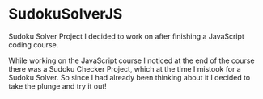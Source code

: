 # SudokuSolverJS
Sudoku Solver Project I decided to work on after finishing a JavaScript coding course.

While working on the JavaScript course I noticed at the end of the course there was a Sudoku Checker Project, which at the time I mistook for a Sudoku Solver.
So since I had already been thinking about it I decided to take the plunge and try it out!

